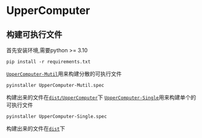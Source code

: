 # UpperComputer
## 构建可执行文件
首先安装环境,需要python >= 3.10
```shell
pip install -r requirements.txt
```
[```UpperComputer-Mutil```](UpperComputer-Mutil.spec)用来构建分散的可执行文件  
```shell
pyinstaller UpperComputer-Mutil.spec
```
构建出来的文件在[```dist/UpperComputer```](./dist/UpperComputer)下
[```UpperComputer-Single```](UpperComputer-Single.spec)用来构建单个的可执行文件  
```shell
pyinstaller UpperComputer-Single.spec
```
构建出来的文件在[```dist```](./dist)下
